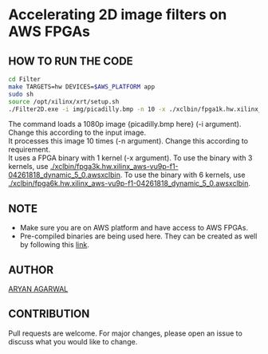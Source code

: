 # Accelerating 2D image filters on AWS FPGAs

## HOW TO RUN THE CODE
```bash
cd Filter
make TARGETS=hw DEVICES=$AWS_PLATFORM app
sudo sh
source /opt/xilinx/xrt/setup.sh
./Filter2D.exe -i img/picadilly.bmp -n 10 -x ./xclbin/fpga1k.hw.xilinx_aws-vu9p-f1-04261818_dynamic_5_0.awsxclbin
```
The command loads a 1080p image {picadilly.bmp here} (-i argument). Change this according to the input image. <br/>
It processes this image 10 times (-n argument). Change this according to requirement. <br/>
It uses a FPGA binary with 1 kernel (-x argument). To use the binary with 3 kernels, use [./xclbin/fpga3k.hw.xilinx_aws-vu9p-f1-04261818_dynamic_5_0.awsxclbin](https://github.com/worldinmyfist/FPGA-project/blob/main/Filter/xclbin/fpga3k.hw.xilinx_aws-vu9p-f1-04261818_dynamic_5_0.awsxclbin). To use the binary with 6 kernels, use [./xclbin/fpga6k.hw.xilinx_aws-vu9p-f1-04261818_dynamic_5_0.awsxclbin](https://github.com/worldinmyfist/FPGA-project/blob/main/Filter/xclbin/fpga6k.hw.xilinx_aws-vu9p-f1-04261818_dynamic_5_0.awsxclbin). <br/>

## NOTE
* Make sure you are on AWS platform and have access to AWS FPGAs. 
* Pre-compiled binaries are being used here. They can be created as well by following this [link](https://github.com/awslabs/aws-fpga-app-notes/blob/master/reInvent18_Developer_Workshop/FILTER2D_Lab.md#building-the-fpga-binary-to-execute-on-f1).

## AUTHOR
[ARYAN AGARWAL](https://github.com/worldinmyfist/)

## CONTRIBUTION
Pull requests are welcome. For major changes, please open an issue to discuss what you would like to change.
